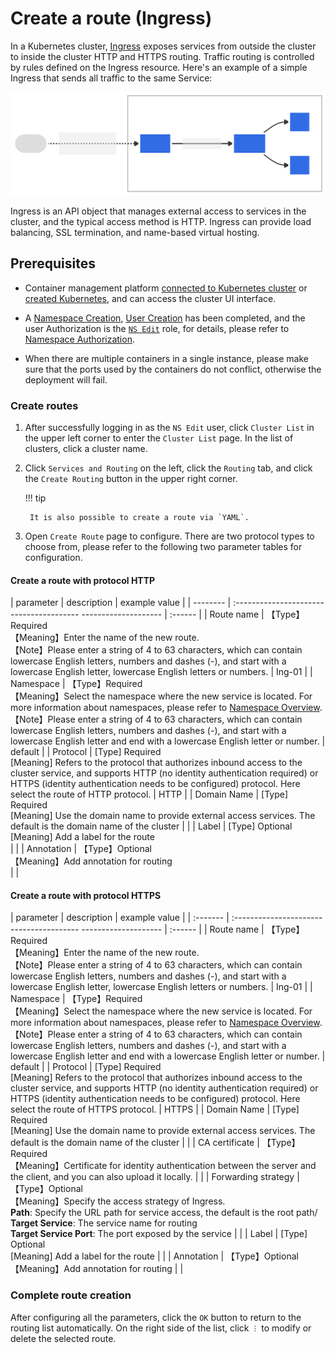 # Create a route (Ingress)

In a Kubernetes cluster, [Ingress](https://kubernetes.io/docs/reference/generated/kubernetes-api/v1.24/#ingress-v1beta1-networking-k8s-io) exposes services from outside the cluster to inside the cluster HTTP and HTTPS routing.
Traffic routing is controlled by rules defined on the Ingress resource. Here's an example of a simple Ingress that sends all traffic to the same Service:

![ingress-diagram](../../images/ingress.svg)

Ingress is an API object that manages external access to services in the cluster, and the typical access method is HTTP. Ingress can provide load balancing, SSL termination, and name-based virtual hosting.

## Prerequisites

- Container management platform [connected to Kubernetes cluster](../Clusters/JoinACluster.md) or [created Kubernetes](../Clusters/CreateCluster.md), and can access the cluster UI interface.
- A [Namespace Creation](../Namespaces/createtens.md), [User Creation](../../../ghippo/04UserGuide/01UserandAccess/User.md) has been completed, and the user Authorization is the [`NS Edit`](../Permissions/PermissionBrief.md#ns-edit) role, for details, please refer to [Namespace Authorization](../Permissions/Cluster-NSAuth.md).

- When there are multiple containers in a single instance, please make sure that the ports used by the containers do not conflict, otherwise the deployment will fail.

### Create routes

1. After successfully logging in as the `NS Edit` user, click `Cluster List` in the upper left corner to enter the `Cluster List` page. In the list of clusters, click a cluster name.

    

2. Click `Services and Routing` on the left, click the `Routing` tab, and click the `Create Routing` button in the upper right corner.

    

    !!! tip
    
        It is also possible to create a route via `YAML`.

3. Open `Create Route` page to configure. There are two protocol types to choose from, please refer to the following two parameter tables for configuration.

    

#### Create a route with protocol HTTP

| parameter | description | example value |
   | -------- | :--------------------------------------- -------------------- | :------ |
| Route name | 【Type】Required<br />【Meaning】Enter the name of the new route. <br />【Note】Please enter a string of 4 to 63 characters, which can contain lowercase English letters, numbers and dashes (-), and start with a lowercase English letter, lowercase English letters or numbers. | Ing-01 |
| Namespace | 【Type】Required<br />【Meaning】Select the namespace where the new service is located. For more information about namespaces, please refer to [Namespace Overview](../Namespaces/createns.md). <br />【Note】Please enter a string of 4 to 63 characters, which can contain lowercase English letters, numbers and dashes (-), and start with a lowercase English letter and end with a lowercase English letter or number. | default |
| Protocol | [Type] Required<br /> [Meaning] Refers to the protocol that authorizes inbound access to the cluster service, and supports HTTP (no identity authentication required) or HTTPS (identity authentication needs to be configured) protocol. Here select the route of HTTP protocol. | HTTP |
| Domain Name | [Type] Required<br /> [Meaning] Use the domain name to provide external access services. The default is the domain name of the cluster | |
| Label | [Type] Optional<br /> [Meaning] Add a label for the route<br /> | |
| Annotation | 【Type】Optional<br />【Meaning】Add annotation for routing<br /> | |
   
#### Create a route with protocol HTTPS

| parameter | description | example value |
| :------- | :--------------------------------------- -------------------- | :------ |
| Route name | 【Type】Required<br />【Meaning】Enter the name of the new route. <br />【Note】Please enter a string of 4 to 63 characters, which can contain lowercase English letters, numbers and dashes (-), and start with a lowercase English letter, lowercase English letters or numbers. | Ing-01 |
| Namespace | 【Type】Required<br />【Meaning】Select the namespace where the new service is located. For more information about namespaces, please refer to [Namespace Overview](../Namespaces/createns.md). <br />【Note】Please enter a string of 4 to 63 characters, which can contain lowercase English letters, numbers and dashes (-), and start with a lowercase English letter and end with a lowercase English letter or number. | default |
| Protocol | [Type] Required<br /> [Meaning] Refers to the protocol that authorizes inbound access to the cluster service, and supports HTTP (no identity authentication required) or HTTPS (identity authentication needs to be configured) protocol. Here select the route of HTTPS protocol. | HTTPS |
| Domain Name | [Type] Required<br /> [Meaning] Use the domain name to provide external access services. The default is the domain name of the cluster | |
| CA certificate | 【Type】Required<br />【Meaning】Certificate for identity authentication between the server and the client, and you can also upload it locally. | |
| Forwarding strategy | 【Type】Optional<br />【Meaning】Specify the access strategy of Ingress. <br />**Path**: Specify the URL path for service access, the default is the root path/<br />**Target Service**: The service name for routing<br />**Target Service Port**: The port exposed by the service | |
| Label | [Type] Optional<br /> [Meaning] Add a label for the route | |
| Annotation | 【Type】Optional<br />【Meaning】Add annotation for routing | |

### Complete route creation

After configuring all the parameters, click the `OK` button to return to the routing list automatically. On the right side of the list, click `︙` to modify or delete the selected route.

